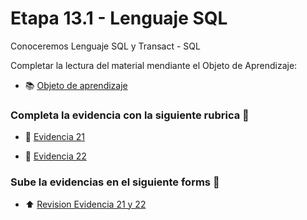 # Etapa 13.1 - Lenguaje SQL

Conoceremos Lenguaje SQL y Transact - SQL

Completar la lectura del material mendiante el Objeto de Aprendizaje:

- :books: [Objeto de aprendizaje](http://ded.uanl.mx/CDIS/JAVA/etapa13/story_html5.html)

### Completa la evidencia con la siguiente rubrica :school_satchel:

- :notebook: [Evidencia 21](https://mega.nz/file/2XoyTBKC#wCbJ3uSrZZXF3KYLNIw9H-sN8sq-gIYeQ7I5O3wXb8U)

- :notebook: [Evidencia 22](https://mega.nz/file/LHhCSLoI#A2lwSvCHVYo2Mo5sf5kh2pTdXyOfJ7nbQ4_4kRDOAbU)

### Sube la evidencias en el siguiente forms :confetti_ball:

- :arrow_up: [Revision Evidencia 21 y 22](https://forms.office.com/Pages/ResponsePage.aspx?id=EZDKymp73kSGHwlaLKiDt-Bc110OKV1JhhMBmULhZ4tUMVhTTTJCWktQUUJLWkxOM1c5OU1FMThZMS4u)